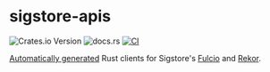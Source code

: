 # sigstore-apis

![Crates.io Version](https://img.shields.io/crates/v/sigstore-apis)
![docs.rs](https://img.shields.io/docsrs/sigstore-apis)
[![CI](https://github.com/trailofbits/sigstore-apis/actions/workflows/ci.yml/badge.svg)](https://github.com/trailofbits/sigstore-apis/actions/workflows/ci.yml)

[Automatically generated] Rust clients for Sigstore's [Fulcio] and [Rekor].

[Automatically generated]: https://github.com/oxidecomputer/progenitor
[Fulcio]: https://github.com/sigstore/fulcio
[Rekor]: https://github.com/sigstore/rekor
